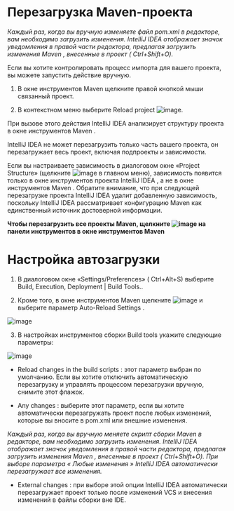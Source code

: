 # Перезагрузка Maven-проекта

_Каждый раз, когда вы вручную изменяете файл pom.xml в редакторе, вам необходимо загрузить изменения. IntelliJ IDEA отображает значок уведомления в правой части редактора, предлагая загрузить изменения Maven , внесенные в проект ( Ctrl+Shift+O)._

Если вы хотите контролировать процесс импорта для вашего проекта, вы можете запустить действие вручную.

1. В окне инструментов Maven щелкните правой кнопкой мыши связанный проект.

2. В контекстном меню выберите Reload project ![image](https://user-images.githubusercontent.com/65451923/161021338-6e47eb60-aebe-45f3-b80d-7e6cf9914c0a.png).

При вызове этого действия IntelliJ IDEA анализирует структуру проекта в окне инструментов Maven .

IntelliJ IDEA не может перезагрузить только часть вашего проекта, он перезагружает весь проект, включая подпроекты и зависимости.

Если вы настраиваете зависимость в диалоговом окне «Project Structure» (щелкните ![image](https://user-images.githubusercontent.com/65451923/161021482-7d9d1e15-bf62-41a4-8483-79365cbe15d5.png)
в главном меню), зависимость появится только в окне инструментов проекта IntelliJ IDEA , а не в окне инструментов Maven . Обратите внимание, что при следующей перезагрузке проекта IntelliJ IDEA удалит добавленную зависимость, поскольку IntelliJ IDEA рассматривает конфигурацию Maven как единственный источник достоверной информации.

__Чтобы перезагрузить все проекты Maven, щелкните ![image](https://user-images.githubusercontent.com/65451923/161021587-481d791c-a777-494d-97b7-ee5206d3324f.png)
 на панели инструментов в окне инструментов Maven__

# Настройка автозагрузки

1. В диалоговом окне «Settings/Preferences» ( Ctrl+Alt+S) выберите Build, Execution, Deployment | Build Tools..

2. Кроме того, в окне инструментов Maven щелкните ![image](https://user-images.githubusercontent.com/65451923/161021852-8a208960-2aed-41f1-93e4-2506233097fe.png)
 и выберите параметр Auto-Reload Settings .

![image](https://user-images.githubusercontent.com/65451923/161020784-c517bdfa-a49a-4e24-9d7d-c695ff1a8d58.png)

3. В настройках инструментов сборки Build tools укажите следующие параметры:

![image](https://user-images.githubusercontent.com/65451923/161020631-46fdfa39-dc39-4ba5-932e-1d876c4443cc.png)

- Reload changes in the build scripts : этот параметр выбран по умолчанию. Если вы хотите отключить автоматическую перезагрузку и управлять процессом перезагрузки вручную, снимите этот флажок.

- Any changes : выберите этот параметр, если вы хотите автоматически перезагружать проект после любых изменений, которые вы вносите в pom.xml или внешние изменения.

_Каждый раз, когда вы вручную меняете скрипт сборки Maven в редакторе, вам необходимо загрузить изменения. IntelliJ IDEA отображает значок уведомления в правой части редактора, предлагая загрузить изменения Maven , внесенные в проект ( Ctrl+Shift+O). При выборе параметра « Любые изменения » IntelliJ IDEA автоматически перезагружает все изменения._

- External changes : при выборе этой опции IntelliJ IDEA автоматически перезагружает проект только после изменений VCS и внесения изменений в файлы сборки вне IDE.

